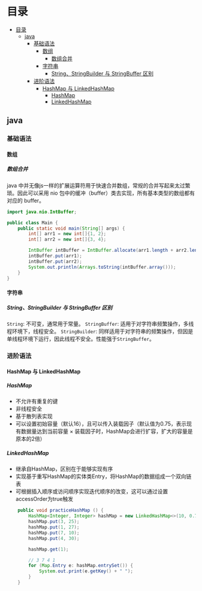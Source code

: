 # 目录

- [目录](#目录)
  - [java](#java)
    - [基础语法](#基础语法)
      - [数组](#数组)
        - [数组合并](#数组合并)
      - [字符串](#字符串)
        - [String、StringBuilder 与 StringBuffer 区别](#stringstringbuilder-与-stringbuffer-区别)
    - [进阶语法](#进阶语法)
      - [HashMap 与 LinkedHashMap](#hashmap-与-linkedhashmap)
        - [HashMap](#hashmap)
        - [LinkedHashMap](#linkedhashmap)

## java

### 基础语法

#### 数组

##### 数组合并

java 中并无像js一样的扩展运算符用于快速合并数组，常规的合并写起来太过繁琐。因此可以采用 nio 包中的缓冲（buffer）类去实现，所有基本类型的数组都有对应的 buffer。

```java
import java.nio.IntBuffer;

public class Main {
    public static void main(String[] args) {
        int[] arr1 = new int[]{1, 2};
        int[] arr2 = new int[]{3, 4};

        IntBuffer intBuffer = IntBuffer.allocate(arr1.length + arr2.length);
        intBuffer.put(arr1);
        intBuffer.put(arr2);
        System.out.println(Arrays.toString(intBuffer.array()));
    }
}
```

#### 字符串

##### String、StringBuilder 与 StringBuffer 区别

`String`: 不可变，通常用于常量。
`StringBuffer`: 适用于对字符串频繁操作，多线程环境下，线程安全。
`StringBuilder`: 同样适用于对字符串的频繁操作，但因是单线程环境下运行，因此线程不安全。性能强于`StringBuffer`。

### 进阶语法

#### HashMap 与 LinkedHashMap

##### HashMap

- 不允许有重复的键
- 非线程安全
- 基于散列表实现
- 可以设置初始容量（默认16），且可以传入装载因子（默认值为0.75，表示现有数据量达到当前容量 × 装载因子时，HashMap会进行扩容，扩大的容量是原本的2倍）

##### LinkedHashMap

- 继承自HashMap，区别在于能够实现有序
- 实现基于重写HashMap的实体类Entry，将HashMap的数据组成一个双向链表
- 可根据插入顺序或访问顺序实现迭代顺序的改变，这可以通过设置accessOrder为true触发

```java
    public void practiceHashMap () {
        HashMap<Integer, Integer> hashMap = new LinkedHashMap<>(10, 0.75f, true);
        hashMap.put(3, 25);
        hashMap.put(1, 27);
        hashMap.put(7, 10);
        hashMap.put(4, 30);

        hashMap.get(1);

        // 3 7 4 1
        for (Map.Entry e: hashMap.entrySet()) {
            System.out.print(e.getKey() + " ");
        }
    }
```